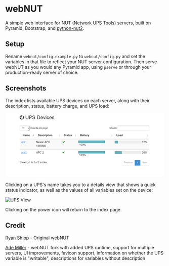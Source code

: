 webNUT
======

A simple web interface for NUT ([Network UPS Tools][1])
servers, built on Pyramid, Bootstrap, and
[python-nut2][2].

[1]: http://www.networkupstools.org/ "Network UPS Tools"
[2]: https://github.com/george2/python-nut2 "python-nut2"

## Setup

Rename `webnut/config.example.py` to `webnut/config.py` and set the
variables in that file to reflect your NUT server configuration. Then
serve webNUT as you would any Pyramid app, using `pserve` or through
your production-ready server of choice.

## Screenshots

The index lists available UPS devices on each server, along with their description,
status, battery charge, and UPS load:

![Index](screenshots/ups_index.png "Index")

Clicking on a UPS's name takes you to a details view that shows a quick
status indicator, as well as the values of all variables set on the
device:

![UPS View](screenshots/ups_view.png "UPS View")

Clicking on the power icon will return to the index page.

## Credit

[Ryan Shipp][3] - Original webNUT

[Ade Miller][4] - webNUT fork with added UPS runtime, support for multiple servers, UI improvements, favicon support, information on whether the UPS variable is "writable", descriptions for variables without description

[3]: https://github.com/rshipp "Ryan Shipp"
[4]: https://github.com/AdeMiller "Ade Miller"
